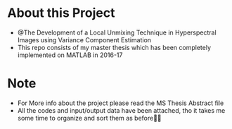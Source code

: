 # About this Project
- @The Development of a Local Unmixing Technique in Hyperspectral Images using Variance Component Estimation
- This repo consists of my master thesis which has been completely implemented on MATLAB in 2016-17
# Note
- For More info about the project please read the MS Thesis Abstract file
- All the codes and input/output data have been attached, tho it takes me some time to organize and sort them as before💆‍♀️
